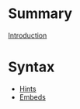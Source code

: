 # Summary

[Introduction](./README.md)

# Syntax

- [Hints](./examples/hints.md)
- [Embeds](./examples/embeds.md)
